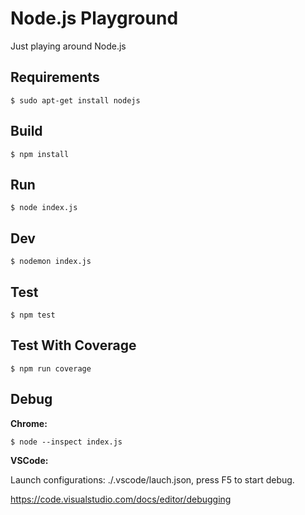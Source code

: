 # Node.js Playground

Just playing around Node.js

## Requirements 

` $ sudo apt-get install nodejs
`

## Build

` $ npm install
`

## Run

` $ node index.js
`

## Dev

` $ nodemon index.js
`

## Test

` $ npm test
`

## Test With Coverage

` $ npm run coverage
`

## Debug

**Chrome:**

` $ node --inspect index.js
`
 
**VSCode:** 

Launch configurations: ./.vscode/lauch.json, press F5 to start debug.

https://code.visualstudio.com/docs/editor/debugging

